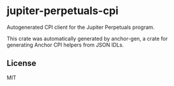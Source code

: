 # jupiter-perpetuals-cpi

Autogenerated CPI client for the Jupiter Perpetuals program.

This crate was automatically generated by anchor-gen, a crate for generating Anchor CPI helpers from JSON IDLs.

## License

MIT

